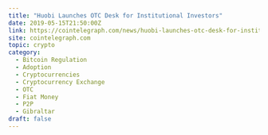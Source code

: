 ```yaml
---
title: "Huobi Launches OTC Desk for Institutional Investors"
date: 2019-05-15T21:50:00Z
link: https://cointelegraph.com/news/huobi-launches-otc-desk-for-institutional-investors?utm_medium=RSS&utm_source=hune
site: cointelegraph.com
topic: crypto
category:
  - Bitcoin Regulation
  - Adoption
  - Cryptocurrencies
  - Cryptocurrency Exchange
  - OTC
  - Fiat Money
  - P2P
  - Gibraltar
draft: false
---
```

